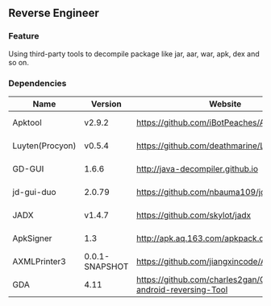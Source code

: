 ## Reverse Engineer

### Feature

Using third-party tools to decompile package like jar, aar, war, apk, dex and so on.

### Dependencies

| Name            | Version        | Website                                                     | License    |
|-----------------|----------------|-------------------------------------------------------------|------------|
| Apktool         | v2.9.2         | <https://github.com/iBotPeaches/Apktool>                    | Apache 2.0 |
| Luyten(Procyon) | v0.5.4         | <https://github.com/deathmarine/Luyten>                     | Apache 2.0 |
| GD-GUI          | 1.6.6          | <http://java-decompiler.github.io>                          | GNU GPL v3 |
| jd-gui-duo      | 2.0.79         | <https://github.com/nbauma109/jd-gui-duo>                   | GNU GPL v3 |
| JADX            | v1.4.7         | <https://github.com/skylot/jadx>                            | Apache 2.0 |
| ApkSigner       | 1.3            | <http://apk.aq.163.com/apkpack.do#download>                 | Apache 2.0 |
| AXMLPrinter3    | 0.0.1-SNAPSHOT | <https://github.com/jiangxincode/AXMLPrinter3>              | Apache 2.0 |
| GDA             | 4.11           | <https://github.com/charles2gan/GDA-android-reversing-Tool> | Apache 2.0 |